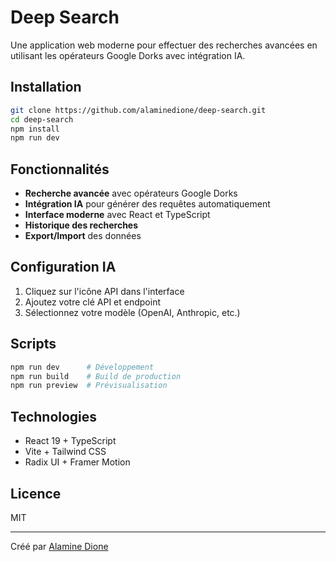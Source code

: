 # Deep Search

Une application web moderne pour effectuer des recherches avancées en utilisant les opérateurs Google Dorks avec intégration IA.

## Installation

```bash
git clone https://github.com/alaminedione/deep-search.git
cd deep-search
npm install
npm run dev
```

## Fonctionnalités

- **Recherche avancée** avec opérateurs Google Dorks
- **Intégration IA** pour générer des requêtes automatiquement
- **Interface moderne** avec React et TypeScript
- **Historique des recherches**
- **Export/Import** des données

## Configuration IA

1. Cliquez sur l'icône API dans l'interface
2. Ajoutez votre clé API et endpoint
3. Sélectionnez votre modèle (OpenAI, Anthropic, etc.)

## Scripts

```bash
npm run dev      # Développement
npm run build    # Build de production
npm run preview  # Prévisualisation
```

## Technologies

- React 19 + TypeScript
- Vite + Tailwind CSS
- Radix UI + Framer Motion

## Licence

MIT

---

Créé par [Alamine Dione](https://github.com/alaminedione)